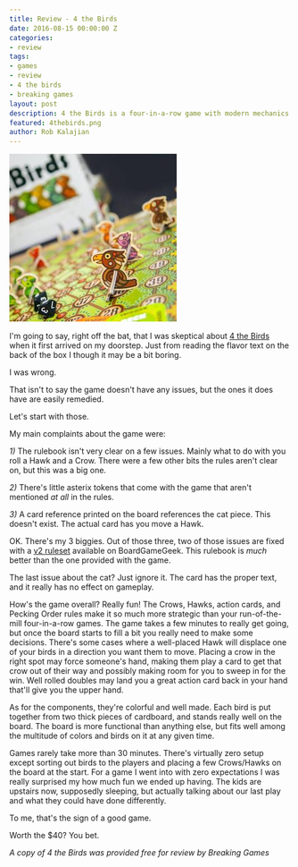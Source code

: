 ```yaml
---
title: Review - 4 the Birds
date: 2016-08-15 00:00:00 Z
categories:
- review
tags:
- games
- review
- 4 the birds
- breaking games
layout: post
description: 4 the Birds is a four-in-a-row game with modern mechanics and great bits.
featured: 4thebirds.png
author: Rob Kalajian
---
```


<img src="/images/4thebirds/4thebirds.jpg" alt="4 the Birds" class="float-right" />

I'm going to say, right off the bat, that I was skeptical about [4 the Birds](https://breakinggames.com/products/4-the-birds) when it first arrived on my doorstep. Just from reading the flavor text on the back of the box I though it may be a bit boring.

I was wrong.

That isn't to say the game doesn't have any issues, but the ones it does have are easily remedied.

Let's start with those.

My main complaints about the game were:

*1)* The rulebook isn't very clear on a few issues. Mainly what to do with you roll a Hawk and a Crow. There were a few other bits the rules aren't clear on, but this was a big one.

*2)* There's little asterix tokens that come with the game that aren't mentioned *at all* in the rules.

*3)* A card reference printed on the board references the cat piece. This doesn't exist. The actual card has you move a Hawk.

OK. There's my 3 biggies. Out of those three, two of those issues are fixed with a [v2 ruleset](https://boardgamegeek.com/filepage/135056/4-birds-rules-v2-booklet) available on BoardGameGeek. This rulebook is *much* better than the one provided with the game.

The last issue about the cat? Just ignore it. The card has the proper text, and it really has no effect on gameplay.

How's the game overall? Really fun! The Crows, Hawks, action cards, and Pecking Order rules make it so much more strategic than your run-of-the-mill four-in-a-row games. The game takes a few minutes to really get going, but once the board starts to fill a bit you really need to make some decisions. There's some cases where a well-placed Hawk will displace one of your birds in a direction you want them to move. Placing a crow in the right spot may force someone's hand, making them play a card to get that crow out of their way and possibly making room for you to sweep in for the win. Well rolled doubles may land you a great action card back in your hand that'll give you the upper hand.

As for the components, they're colorful and well made. Each bird is put together from two thick pieces of cardboard, and stands really well on the board. The board is more functional than anything else, but fits well among the multitude of colors and birds on it at any given time.

Games rarely take more than 30 minutes. There's virtually zero setup except sorting out birds to the players and placing a few Crows/Hawks on the board at the start. For a game I went into with zero expectations I was really surprised my how much fun we ended up having. The kids are upstairs now, supposedly sleeping, but actually talking about our last play and what they could have done differently.

To me, that's the sign of a good game.

Worth the $40? You bet.

*A copy of 4 the Birds was provided free for review by Breaking Games*
